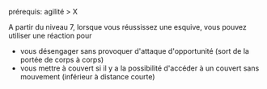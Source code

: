 prérequis: agilité > X

A partir du niveau 7, lorsque vous réussissez une esquive, vous pouvez utiliser une réaction pour 
- vous désengager sans provoquer d'attaque d'opportunité (sort de la portée de corps à corps)
- vous mettre à couvert si il y a la possibilité d'accéder à un couvert sans mouvement  (inférieur à distance courte)